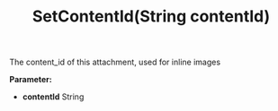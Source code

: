 ﻿---
uid: crmscript_ref_NSAttachmentEntity_SetContentId
title: SetContentId(String contentId)
intellisense: NSAttachmentEntity.SetContentId
keywords: NSAttachmentEntity, GetContentId
so.topic: reference
---

The content_id of this attachment, used for inline images

**Parameter:** 
 - **contentId** String

